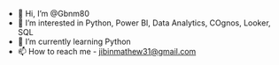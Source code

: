 - 👋 Hi, I’m @Gbnm80
- 👀 I’m interested in Python, Power BI, Data Analytics, COgnos, Looker, SQL
- 🌱 I’m currently learning Python
- 📫 How to reach me - jibinmathew31@gmail.com

<!---
Gbnm80/Gbnm80 is a ✨ special ✨ repository because its `README.md` (this file) appears on your GitHub profile.
You can click the Preview link to take a look at your changes.
--->
